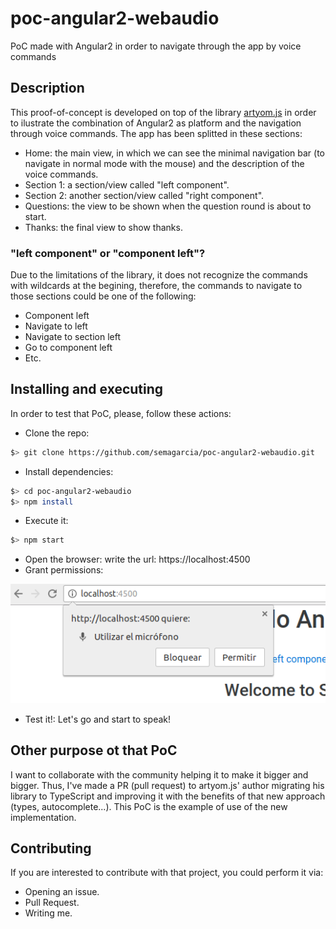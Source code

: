 # poc-angular2-webaudio
PoC made with Angular2 in order to navigate through the app by voice commands

## Description
This proof-of-concept is developed on top of the library [artyom.js](https://github.com/sdkcarlos/artyom.js) in order to 
ilustrate the combination of Angular2 as platform and the navigation through voice commands. The app has been splitted in 
these sections:
- Home: the main view, in which we can see the minimal navigation bar (to navigate in normal mode with the mouse) and the
    description of the voice commands.
- Section 1: a section/view called "left component".
- Section 2: another section/view called "right component".
- Questions: the view to be shown when the question round is about to start.
- Thanks: the final view to show thanks.

### "left component" or "component left"?
Due to the limitations of the library, it does not recognize the commands with wildcards at the begining, therefore, the
commands to navigate to those sections could be one of the following:
- Component left
- Navigate to left
- Navigate to section left
- Go to component left
- Etc. 

## Installing and executing
In order to test that PoC, please, follow these actions:
- Clone the repo:
```bash
$> git clone https://github.com/semagarcia/poc-angular2-webaudio.git
```
- Install dependencies:
```bash
$> cd poc-angular2-webaudio
$> npm install
```
- Execute it:
```bash
$> npm start
```
- Open the browser: write the url: https://localhost:4500
- Grant permissions:

![GrantPermissions](https://github.com/semagarcia/poc-angular2-webaudio/raw/master/screenshot/grant-permissions.png "Grant permissions")

- Test it!: Let's go and start to speak!

## Other purpose ot that PoC
I want to collaborate with the community helping it to make it bigger and bigger. Thus, I've made a PR (pull request) to
artyom.js' author migrating his library to TypeScript and improving it with the benefits of that new approach (types, autocomplete...).
This PoC is the example of use of the new implementation.

## Contributing
If you are interested to contribute with that project, you could perform it via:
- Opening an issue.
- Pull Request.
- Writing me.